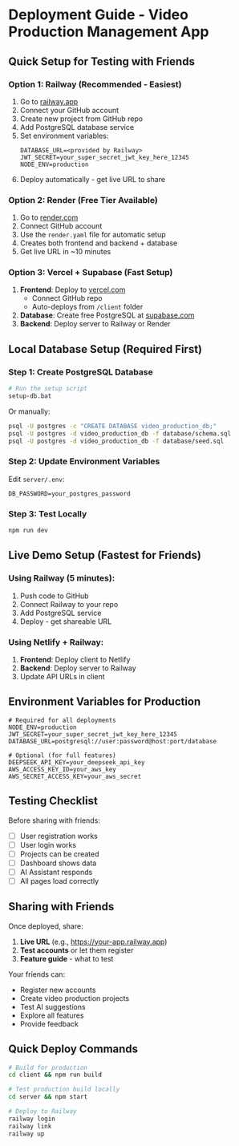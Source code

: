 # Deployment Guide - Video Production Management App

## Quick Setup for Testing with Friends

### Option 1: Railway (Recommended - Easiest)
1. Go to [railway.app](https://railway.app)
2. Connect your GitHub account
3. Create new project from GitHub repo
4. Add PostgreSQL database service
5. Set environment variables:
   ```
   DATABASE_URL=<provided by Railway>
   JWT_SECRET=your_super_secret_jwt_key_here_12345
   NODE_ENV=production
   ```
6. Deploy automatically - get live URL to share

### Option 2: Render (Free Tier Available)
1. Go to [render.com](https://render.com)
2. Connect GitHub account
3. Use the `render.yaml` file for automatic setup
4. Creates both frontend and backend + database
5. Get live URL in ~10 minutes

### Option 3: Vercel + Supabase (Fast Setup)
1. **Frontend**: Deploy to [vercel.com](https://vercel.com)
   - Connect GitHub repo
   - Auto-deploys from `/client` folder
2. **Database**: Create free PostgreSQL at [supabase.com](https://supabase.com)
3. **Backend**: Deploy server to Railway or Render

## Local Database Setup (Required First)

### Step 1: Create PostgreSQL Database
```bash
# Run the setup script
setup-db.bat
```

Or manually:
```bash
psql -U postgres -c "CREATE DATABASE video_production_db;"
psql -U postgres -d video_production_db -f database/schema.sql
psql -U postgres -d video_production_db -f database/seed.sql
```

### Step 2: Update Environment Variables
Edit `server/.env`:
```env
DB_PASSWORD=your_postgres_password
```

### Step 3: Test Locally
```bash
npm run dev
```

## Live Demo Setup (Fastest for Friends)

### Using Railway (5 minutes):
1. Push code to GitHub
2. Connect Railway to your repo
3. Add PostgreSQL service
4. Deploy - get shareable URL

### Using Netlify + Railway:
1. **Frontend**: Deploy client to Netlify
2. **Backend**: Deploy server to Railway
3. Update API URLs in client

## Environment Variables for Production

```env
# Required for all deployments
NODE_ENV=production
JWT_SECRET=your_super_secret_jwt_key_here_12345
DATABASE_URL=postgresql://user:password@host:port/database

# Optional (for full features)
DEEPSEEK_API_KEY=your_deepseek_api_key
AWS_ACCESS_KEY_ID=your_aws_key
AWS_SECRET_ACCESS_KEY=your_aws_secret
```

## Testing Checklist

Before sharing with friends:
- [ ] User registration works
- [ ] User login works  
- [ ] Projects can be created
- [ ] Dashboard shows data
- [ ] AI Assistant responds
- [ ] All pages load correctly

## Sharing with Friends

Once deployed, share:
1. **Live URL** (e.g., https://your-app.railway.app)
2. **Test accounts** or let them register
3. **Feature guide** - what to test

Your friends can:
- Register new accounts
- Create video production projects
- Test AI suggestions
- Explore all features
- Provide feedback

## Quick Deploy Commands

```bash
# Build for production
cd client && npm run build

# Test production build locally
cd server && npm start

# Deploy to Railway
railway login
railway link
railway up
```
